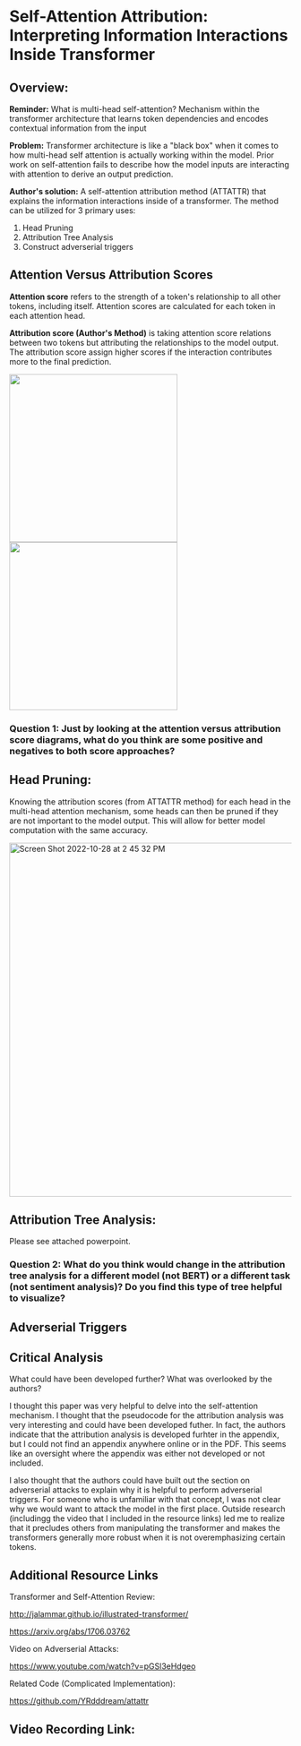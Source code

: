 # Self-Attention Attribution: Interpreting Information Interactions Inside Transformer

## Overview:
**Reminder:** What is multi-head self-attention? Mechanism within the transformer architecture that learns token dependencies and encodes contextual information from the input

**Problem:** Transformer architecture is like a "black box" when it comes to how multi-head self attention is actually working within the model. Prior work on self-attention fails to describe how the model inputs are interacting with attention to derive an output prediction.

**Author's solution:** A self-attention attribution method (ATTATTR) that explains the information interactions inside of a transformer. The method can be utilized for 3 primary uses:
1. Head Pruning
2. Attribution Tree Analysis
3. Construct adverserial triggers

## Attention Versus Attribution Scores

**Attention score** refers to the strength of a token's relationship to all other tokens, including itself. Attention scores are calculated for each token in each attention head.

**Attribution score (Author's Method)** is taking attention score relations between two tokens but attributing the relationships to the model output. The attribution score assign higher scores if the interaction contributes more to the final prediction.

<p float="left">
  <img src="https://user-images.githubusercontent.com/89158606/198739910-bb8cece6-1c44-4c0b-931c-8b6985a08524.png" width="300" />
  <img src="https://user-images.githubusercontent.com/89158606/198739937-83af4b54-b7be-4bba-bdb3-5a769ec4bafe.png" width="300" /> 
</p>

### Question 1: Just by looking at the attention versus attribution score diagrams, what do you think are some positive and negatives to both score approaches?

## Head Pruning:

Knowing the attribution scores (from ATTATTR method) for each head in the multi-head attention mechanism, some heads can then be pruned if they are not important to the model output. This will allow for better model computation with the same accuracy.

<img width="632" alt="Screen Shot 2022-10-28 at 2 45 32 PM" src="https://user-images.githubusercontent.com/89158606/198719755-2c394309-02d2-41dc-8db6-d1e6a8a3e460.png">

## Attribution Tree Analysis:

Please see attached powerpoint.

### Question 2: What do you think would change in the attribution tree analysis for a different model (not BERT) or a different task (not sentiment analysis)? Do you find this type of tree helpful to visualize?

## Adverserial Triggers


## Critical Analysis

What could have been developed further? 
What was overlooked by the authors?

I thought this paper was very helpful to delve into the self-attention mechanism. I thought that the pseudocode for the attribution analysis was very interesting and could have been developed futher. In fact, the authors indicate that the attribution analysis is developed furhter in the appendix, but I could not find an appendix anywhere online or in the PDF. This seems like an oversight where the appendix was either not developed or not included.

I also thought that the authors could have built out the section on adverserial attacks to explain why it is helpful to perform adverserial triggers. For someone who is unfamiliar with that concept, I was not clear why we would want to attack the model in the first place. Outside research (includingg the video that I included in the resource links) led me to realize that it precludes others from manipulating the transformer and makes the transformers generally more robust when it is not overemphasizing certain tokens. 

## Additional Resource Links
Transformer and Self-Attention Review: 

http://jalammar.github.io/illustrated-transformer/

https://arxiv.org/abs/1706.03762

Video on Adverserial Attacks:

https://www.youtube.com/watch?v=pGSl3eHdgeo

Related Code (Complicated Implementation):

https://github.com/YRdddream/attattr

## Video Recording Link: 

